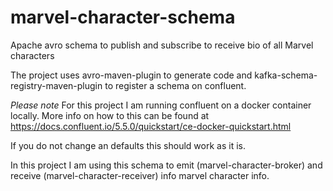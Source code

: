 # marvel-character-schema
Apache avro schema to publish and subscribe to receive bio of all Marvel characters

The project uses avro-maven-plugin to generate code and kafka-schema-registry-maven-plugin to register a schema on confluent.

*Please note*
For this project I am running confluent on a docker container locally. More info on how to this can be found at https://docs.confluent.io/5.5.0/quickstart/ce-docker-quickstart.html

If you do not change an defaults this should work as it is. 

In this project I am using this schema to emit (marvel-character-broker) and receive (marvel-character-receiver) info marvel character info.
